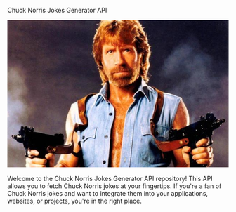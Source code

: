 Chuck Norris Jokes Generator API
<p align="center">
  <img src="chuck-norris.jpeg" alt="Chuck Norris Jokes Generator Logo">
</p>
Welcome to the Chuck Norris Jokes Generator API repository! This API allows you to fetch Chuck Norris jokes at your fingertips. If you're a fan of Chuck Norris jokes and want to integrate them into your applications, websites, or projects, you're in the right place.